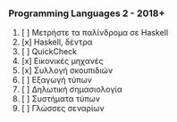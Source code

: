 ### Programming Languages 2 - 2018+

1. [ ] Μετρήστε τα παλίνδρομα σε Haskell
2. [x] Haskell, δέντρα
3. [ ] QuickCheck
4. [x] Εικονικές μηχανές
5. [x] Συλλογή σκουπιδιών
6. [ ] Εξαγωγή τύπων
7. [ ] Δηλωτική σημασιολογία
8. [ ] Συστήματα τύπων
9. [ ] Γλώσσες σεναρίων
